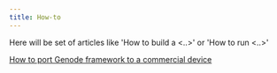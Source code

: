 ```yaml
---
title: How-to
---
```


Here will be set of articles like 'How to build a <..>' or 'How to run <..>'

[How to port Genode framework to a commercial device](genode_nookhdp/)
